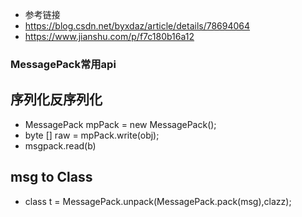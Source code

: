 
* 参考链接 
* https://blog.csdn.net/byxdaz/article/details/78694064
* https://www.jianshu.com/p/f7c180b16a12
### MessagePack常用api
## 序列化反序列化
* MessagePack mpPack = new MessagePack();
* byte [] raw = mpPack.write(obj);
* msgpack.read(b)
## msg to Class
* class t = MessagePack.unpack(MessagePack.pack(msg),clazz);
